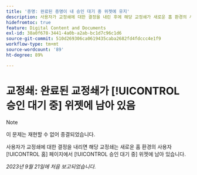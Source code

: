 ```yaml
---
title: '증명: 완료된 증명이 내 승인 대기 중 위젯에 유지'
description: 사용자가 교정쇄에 대한 결정을 내린 후에 해당 교정쇄가 새로운 홈 환경의 사용자 [!UICONTROL 홈] 페이지에서 [!UICONTROL 승인 대기 중] 위젯에 남아 있습니다.
hidefromtoc: true
feature: Digital Content and Documents
exl-id: 38a0f678-3441-4a0b-a2ab-bc1d7c96c1d6
source-git-commit: 510d269306ca0619435caba2682fd4fdccc4e1f9
workflow-type: tm+mt
source-wordcount: '89'
ht-degree: 89%

---
```


# 교정쇄: 완료된 교정쇄가 [!UICONTROL 승인 대기 중] 위젯에 남아 있음

>[!NOTE]
>
>이 문제는 재현할 수 없어 종결되었습니다.

사용자가 교정쇄에 대한 결정을 내리면 해당 교정쇄는 새로운 홈 환경의 사용자 [!UICONTROL 홈] 페이지에서 [!UICONTROL 승인 대기 중] 위젯에 남아 있습니다.

_2023년 9월 21일에 처음 보고되었습니다._
